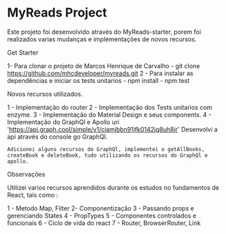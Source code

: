 # MyReads Project
Este projeto foi desenvolvido através do MyReads-starter, porem foi realizados varias mudanças e implementações de novos recursos.

Get Starter

1- Para clonar o projeto de Marcos Henrique de Carvalho 
    - git clone https://github.com/mhcdeveloper/myreads.git
2 - Para instalar as dependências e iniciar os tests unitarios
    - npm install
    - npm test


Novos recursos utilizados.

1 - Implementação do router
2 - Implementação dos Tests unitarios com enzyme.
3 - Implementação do Material Design e seus components.
4 - Implementação do GraphQl e Apollo uri 'https://api.graph.cool/simple/v1/cjamjbbn91jfk0142jq8uh8jr'
    Desenvolvi a api através do console go GraphQl.

    Adicionei alguns recursos do GraphQl, implementei o getAllBooks, createBook e deleteBook, tudo utilizando os recursos do GraphQl e apollo.


Observações

Utilizei varios recursos aprendidos durante os estudos no fundamentos de React, tais como :

1 - Metodo Map, Filter
2- Componentização
3 - Passando props e gerenciando States
4 - PropTypes
5 - Componentes controlados e funcionais
6 - Ciclo de vida do react
7 - Router, BrowserRouter, Link